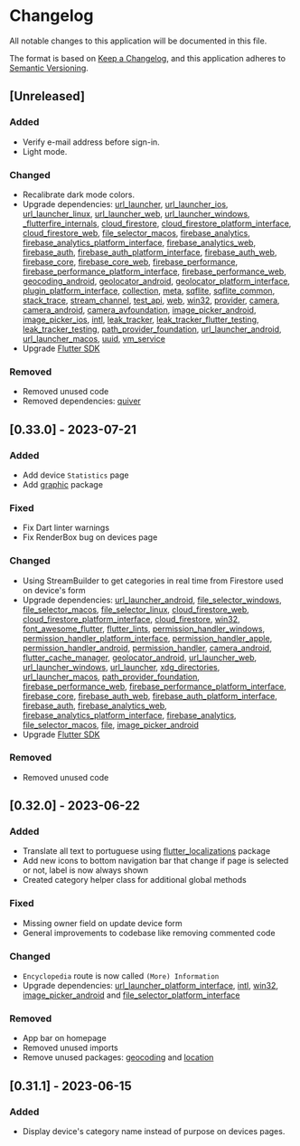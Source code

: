 <!---
SPDX-License-Identifier: AGPL-3.0-or-later

Copyright (c) 2024 Nelson Vieira

@author Nelson Vieira <2080511@student.uma.pt>
@license AGPL-3.0 <https://www.gnu.org/licenses/agpl-3.0.txt>
--->
# Changelog

All notable changes to this application will be documented in this file.

The format is based on [Keep a Changelog](https://keepachangelog.com/en/1.0.0/),
and this application adheres to [Semantic Versioning](https://semver.org/spec/v2.0.0.html).

## [Unreleased]

### Added

- Verify e-mail address before sign-in.
- Light mode.

### Changed

- Recalibrate dark mode colors.
- Upgrade dependencies: [url_launcher](https://github.com/flutter/packages/tree/main/packages/url_launcher/url_launcher), [url_launcher_ios](https://github.com/flutter/packages/tree/main/packages/url_launcher/url_launcher_ios), [url_launcher_linux](https://github.com/flutter/packages/tree/main/packages/url_launcher/url_launcher_linux), [url_launcher_web](https://github.com/flutter/packages/tree/main/packages/url_launcher/url_launcher_web), [url_launcher_windows](https://github.com/flutter/packages/tree/main/packages/url_launcher/url_launcher_windows), [_flutterfire_internals](https://github.com/firebase/flutterfire/tree/master/packages/_flutterfire_internals), [cloud_firestore](https://github.com/firebase/flutterfire/tree/master/packages/cloud_firestore/cloud_firestore), [cloud_firestore_platform_interface](https://github.com/firebase/flutterfire/tree/master/packages/cloud_firestore/cloud_firestore_platform_interface), [cloud_firestore_web](https://github.com/firebase/flutterfire/tree/master/packages/cloud_firestore/cloud_firestore_web), [file_selector_macos](https://github.com/flutter/packages/tree/main/packages/file_selector/file_selector_macos), [firebase_analytics](https://github.com/firebase/flutterfire/tree/master/packages/firebase_analytics/firebase_analytics), [firebase_analytics_platform_interface](https://github.com/firebase/flutterfire/tree/master/packages/firebase_analytics/firebase_analytics_platform_interface), [firebase_analytics_web](https://github.com/firebase/flutterfire/tree/master/packages/firebase_analytics/firebase_analytics_web), [firebase_auth](https://github.com/firebase/flutterfire/tree/master/packages/firebase_auth/firebase_auth), [firebase_auth_platform_interface](https://github.com/firebase/flutterfire/tree/master/packages/firebase_auth/firebase_auth_platform_interface), [firebase_auth_web](https://github.com/firebase/flutterfire/tree/master/packages/firebase_auth/firebase_auth_web), [firebase_core](https://github.com/firebase/flutterfire/tree/master/packages/firebase_core), [firebase_core_web](https://github.com/firebase/flutterfire/tree/master/packages/firebase_core/firebase_core_web), [firebase_performance](https://github.com/firebase/flutterfire/tree/master/packages/firebase_performance/firebase_performance), [firebase_performance_platform_interface](https://github.com/firebase/flutterfire/tree/master/packages/firebase_performance/firebase_performance_platform_interface), [firebase_performance_web](https://github.com/firebase/flutterfire/tree/master/packages/firebase_performance/firebase_performance_web), [geocoding_android](https://github.com/Baseflow/flutter-geocoding/tree/main/geocoding_android), [geolocator_android](https://github.com/Baseflow/flutter-geolocator/tree/main/geolocator_android), [geolocator_platform_interface](https://github.com/Baseflow/flutter-geolocator/tree/main/geolocator_platform_interface), [plugin_platform_interface](https://github.com/flutter/packages/tree/main/packages/plugin_platform_interface), [collection](https://github.com/dart-lang/collection), [meta](https://github.com/dart-lang/sdk/tree/main/pkg/meta), [sqflite](https://github.com/tekartik/sqflite/tree/master/sqflite), [sqflite_common](https://github.com/tekartik/sqflite/tree/master/sqflite_common), [stack_trace](https://github.com/dart-lang/stack_trace), [stream_channel](https://github.com/dart-lang/stream_channel), [test_api](https://github.com/dart-lang/test/tree/master/pkgs/test_api), [web](https://github.com/dart-lang/web), [win32](https://github.com/dart-windows/win32), [provider](https://github.com/rrousselGit/provider), [camera](https://github.com/flutter/packages/tree/main/packages/camera/camera), [camera_android](https://github.com/flutter/packages/tree/main/packages/camera/camera_android), [camera_avfoundation](https://github.com/flutter/packages/tree/main/packages/camera/camera_avfoundation), [image_picker_android](https://github.com/flutter/packages/tree/main/packages/image_picker/image_picker_android), [image_picker_ios](https://github.com/flutter/packages/tree/main/packages/image_picker/image_picker_ios), [intl](https://github.com/dart-lang/i18n/tree/main/pkgs/intl), [leak_tracker](https://github.com/dart-lang/leak_tracker/tree/main/pkgs/leak_tracker), [leak_tracker_flutter_testing](https://github.com/dart-lang/leak_tracker/tree/main/pkgs/leak_tracker_flutter_testing), [leak_tracker_testing](https://github.com/dart-lang/leak_tracker/tree/main/pkgs/leak_tracker_testing), [path_provider_foundation](https://github.com/flutter/packages/tree/main/packages/path_provider/path_provider_foundation), [url_launcher_android](https://github.com/flutter/packages/tree/main/packages/url_launcher/url_launcher_android), [url_launcher_macos](https://github.com/flutter/packages/tree/main/packages/url_launcher/url_launcher_macos), [uuid](https://github.com/Daegalus/dart-uuid), [vm_service](https://github.com/dart-lang/sdk/tree/main/pkg/vm_service)
- Upgrade [Flutter SDK](https://docs.flutter.dev/tools/sdk)

### Removed

- Removed unused code
- Removed dependencies: [quiver](https://github.com/google/quiver-dart)

## [0.33.0] - 2023-07-21

### Added

- Add device `Statistics` page
- Add [graphic](https://github.com/entronad/graphic) package

### Fixed

- Fix Dart linter warnings
- Fix RenderBox bug on devices page

### Changed

- Using StreamBuilder to get categories in real time from Firestore used on device's form
- Upgrade dependencies: [url_launcher_android](https://github.com/flutter/packages/tree/main/packages/url_launcher/url_launcher_android), [file_selector_windows](https://github.com/flutter/packages/tree/main/packages/file_selector/file_selector_windows), [file_selector_macos](https://github.com/flutter/packages/tree/main/packages/file_selector/file_selector_macos), [file_selector_linux](https://github.com/flutter/packages/tree/main/packages/file_selector/file_selector_linux), [cloud_firestore_web](https://github.com/firebase/flutterfire/tree/master/packages/cloud_firestore/cloud_firestore_web), [cloud_firestore_platform_interface](https://github.com/firebase/flutterfire/tree/master/packages/cloud_firestore/cloud_firestore_platform_interface), [cloud_firestore](https://github.com/firebase/flutterfire/tree/master/packages/cloud_firestore/cloud_firestore), [win32](https://github.com/dart-windows/win32), [font_awesome_flutter](https://github.com/fluttercommunity/font_awesome_flutter), [flutter_lints](https://github.com/flutter/packages/tree/main/packages/flutter_lints), [permission_handler_windows](https://github.com/Baseflow/flutter-permission-handler/tree/main/permission_handler_windows), [permission_handler_platform_interface](https://github.com/Baseflow/flutter-permission-handler/tree/main/permission_handler_platform_interface), [permission_handler_apple](https://github.com/Baseflow/flutter-permission-handler/tree/main/permission_handler_apple), [permission_handler_android](https://github.com/Baseflow/flutter-permission-handler/tree/main/permission_handler_android), [permission_handler](https://github.com/Baseflow/flutter-permission-handler/tree/main/permission_handler), [camera_android](https://github.com/flutter/packages/tree/main/packages/camera/camera_android), [flutter_cache_manager](https://github.com/Baseflow/flutter_cache_manager/tree/develop/flutter_cache_manager), [geolocator_android](https://github.com/Baseflow/flutter-geolocator/tree/main/geolocator_android), [url_launcher_web](https://github.com/flutter/packages/tree/main/packages/url_launcher/url_launcher_web), [url_launcher_windows](https://github.com/flutter/packages/tree/main/packages/url_launcher/url_launcher_windows), [url_launcher](https://github.com/flutter/packages/tree/main/packages/url_launcher/url_launcher), [xdg_directories](https://github.com/flutter/packages/tree/main/packages/xdg_directories), [url_launcher_macos](https://github.com/flutter/packages/tree/main/packages/url_launcher/url_launcher_macos), [path_provider_foundation](https://github.com/flutter/packages/tree/main/packages/path_provider/path_provider_foundation), [firebase_performance_web](https://github.com/firebase/flutterfire/tree/master/packages/firebase_performance/firebase_performance_web), [firebase_performance_platform_interface](https://github.com/firebase/flutterfire/tree/master/packages/firebase_performance/firebase_performance_platform_interface), [firebase_core](https://github.com/firebase/flutterfire/tree/master/packages/firebase_core), [firebase_auth_web](https://github.com/firebase/flutterfire/tree/master/packages/firebase_auth/firebase_auth_web), [firebase_auth_platform_interface](https://github.com/firebase/flutterfire/tree/master/packages/firebase_auth/firebase_auth_platform_interface), [firebase_auth](https://github.com/firebase/flutterfire/tree/master/packages/firebase_auth/firebase_auth), [firebase_analytics_web](https://github.com/firebase/flutterfire/tree/master/packages/firebase_analytics/firebase_analytics_web), [firebase_analytics_platform_interface](https://github.com/firebase/flutterfire/tree/master/packages/firebase_analytics/firebase_analytics_platform_interface), [firebase_analytics](https://github.com/firebase/flutterfire/tree/master/packages/firebase_analytics/firebase_analytics), [file_selector_macos](https://github.com/flutter/packages/tree/main/packages/file_selector/file_selector_macos), [file](https://github.com/google/file.dart/tree/master/packages/file), [image_picker_android](https://github.com/flutter/packages/tree/main/packages/image_picker/image_picker_android)
- Upgrade [Flutter SDK](https://docs.flutter.dev/tools/sdk)

### Removed

- Removed unused code

## [0.32.0] - 2023-06-22

### Added

- Translate all text to portuguese using [flutter_localizations](https://api.flutter.dev/flutter/flutter_localizations/flutter_localizations-library.html) package
- Add new icons to bottom navigation bar that change if page is selected or not, label is now always shown
- Created category helper class for additional global methods

### Fixed

- Missing owner field on update device form
- General improvements to codebase like removing commented code

### Changed

- `Encyclopedia` route is now called `(More) Information`
- Upgrade dependencies: [url_launcher_platform_interface](https://github.com/flutter/packages/tree/main/packages/url_launcher/url_launcher_platform_interface), [intl](https://github.com/dart-lang/i18n/tree/main/pkgs/intl), [win32](https://github.com/dart-windows/win32), [image_picker_android](https://github.com/flutter/packages/tree/main/packages/image_picker/image_picker_android) and [file_selector_platform_interface](https://github.com/flutter/packages/tree/main/packages/image_picker/image_picker_platform_interface)

### Removed

- App bar on homepage
- Removed unused imports
- Remove unused packages: [geocoding](https://github.com/baseflow/flutter-geocoding/tree/main/geocoding) and [location](https://github.com/Lyokone/flutterlocation)

## [0.31.1] - 2023-06-15

### Added

- Display device's category name instead of purpose on devices pages.

<!-- ### Fixed -->

<!-- ### Changed -->

<!-- ### Security -->

<!-- ### Deprecated -->

<!-- ### Removed -->
